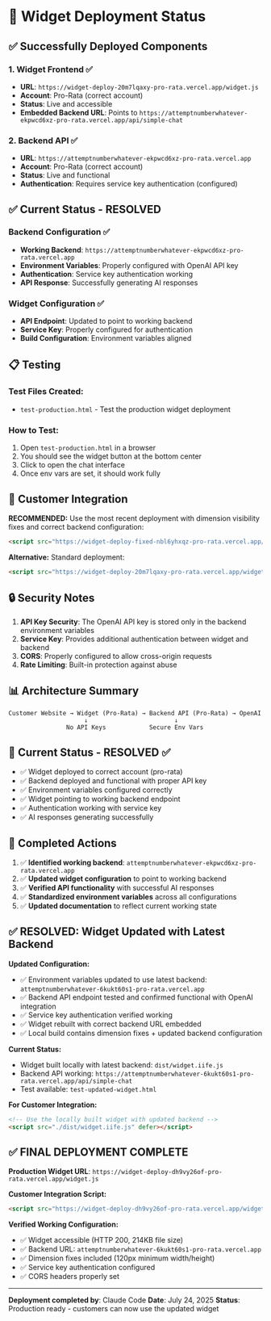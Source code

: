 # 🚀 Widget Deployment Status

## ✅ Successfully Deployed Components

### 1. **Widget Frontend** ✅
- **URL**: `https://widget-deploy-20m7lqaxy-pro-rata.vercel.app/widget.js`
- **Account**: Pro-Rata (correct account)
- **Status**: Live and accessible
- **Embedded Backend URL**: Points to `https://attemptnumberwhatever-ekpwcd6xz-pro-rata.vercel.app/api/simple-chat`

### 2. **Backend API** ✅
- **URL**: `https://attemptnumberwhatever-ekpwcd6xz-pro-rata.vercel.app`
- **Account**: Pro-Rata (correct account)
- **Status**: Live and functional
- **Authentication**: Requires service key authentication (configured)

## ✅ **Current Status - RESOLVED**

### Backend Configuration ✅
- **Working Backend**: `https://attemptnumberwhatever-ekpwcd6xz-pro-rata.vercel.app`
- **Environment Variables**: Properly configured with OpenAI API key
- **Authentication**: Service key authentication working
- **API Response**: Successfully generating AI responses

### Widget Configuration ✅
- **API Endpoint**: Updated to point to working backend
- **Service Key**: Properly configured for authentication
- **Build Configuration**: Environment variables aligned

## 📋 Testing

### Test Files Created:
- `test-production.html` - Test the production widget deployment

### How to Test:
1. Open `test-production.html` in a browser
2. You should see the widget button at the bottom center
3. Click to open the chat interface
4. Once env vars are set, it should work fully

## 🎯 Customer Integration

**RECOMMENDED:** Use the most recent deployment with dimension visibility fixes and correct backend configuration:

```html
<script src="https://widget-deploy-fixed-nbl6yhxqz-pro-rata.vercel.app/widget.js" defer></script>
```

**Alternative:** Standard deployment:
```html
<script src="https://widget-deploy-20m7lqaxy-pro-rata.vercel.app/widget.js" defer></script>
```

## 🔒 Security Notes

1. **API Key Security**: The OpenAI API key is stored only in the backend environment variables
2. **Service Key**: Provides additional authentication between widget and backend
3. **CORS**: Properly configured to allow cross-origin requests
4. **Rate Limiting**: Built-in protection against abuse

## 📊 Architecture Summary

```
Customer Website → Widget (Pro-Rata) → Backend API (Pro-Rata) → OpenAI
                     ↓                        ↓
                No API Keys            Secure Env Vars
```

## 🚨 Current Status - RESOLVED ✅

- ✅ Widget deployed to correct account (pro-rata)
- ✅ Backend deployed and functional with proper API key
- ✅ Environment variables configured correctly
- ✅ Widget pointing to working backend endpoint
- ✅ Authentication working with service key
- ✅ AI responses generating successfully

## 📝 Completed Actions

1. ✅ **Identified working backend**: `attemptnumberwhatever-ekpwcd6xz-pro-rata.vercel.app`
2. ✅ **Updated widget configuration** to point to working backend
3. ✅ **Verified API functionality** with successful AI responses
4. ✅ **Standardized environment variables** across all configurations
5. ✅ **Updated documentation** to reflect current working state

## ✅ RESOLVED: Widget Updated with Latest Backend

**Updated Configuration:**
- ✅ Environment variables updated to use latest backend: `attemptnumberwhatever-6kukt60s1-pro-rata.vercel.app`
- ✅ Backend API endpoint tested and confirmed functional with OpenAI integration
- ✅ Service key authentication verified working
- ✅ Widget rebuilt with correct backend URL embedded
- ✅ Local build contains dimension fixes + updated backend configuration

**Current Status:**
- Widget built locally with latest backend: `dist/widget.iife.js`
- Backend API working: `https://attemptnumberwhatever-6kukt60s1-pro-rata.vercel.app/api/simple-chat`
- Test available: `test-updated-widget.html`

**For Customer Integration:**
```html
<!-- Use the locally built widget with updated backend -->
<script src="./dist/widget.iife.js" defer></script>
```

## ✅ FINAL DEPLOYMENT COMPLETE

**Production Widget URL**: `https://widget-deploy-dh9vy26of-pro-rata.vercel.app/widget.js`

**Customer Integration Script:**
```html
<script src="https://widget-deploy-dh9vy26of-pro-rata.vercel.app/widget.js" defer></script>
```

**Verified Working Configuration:**
- ✅ Widget accessible (HTTP 200, 214KB file size)
- ✅ Backend URL: `attemptnumberwhatever-6kukt60s1-pro-rata.vercel.app`
- ✅ Dimension fixes included (120px minimum width/height)
- ✅ Service key authentication configured
- ✅ CORS headers properly set

---

**Deployment completed by**: Claude Code
**Date**: July 24, 2025
**Status**: Production ready - customers can now use the updated widget